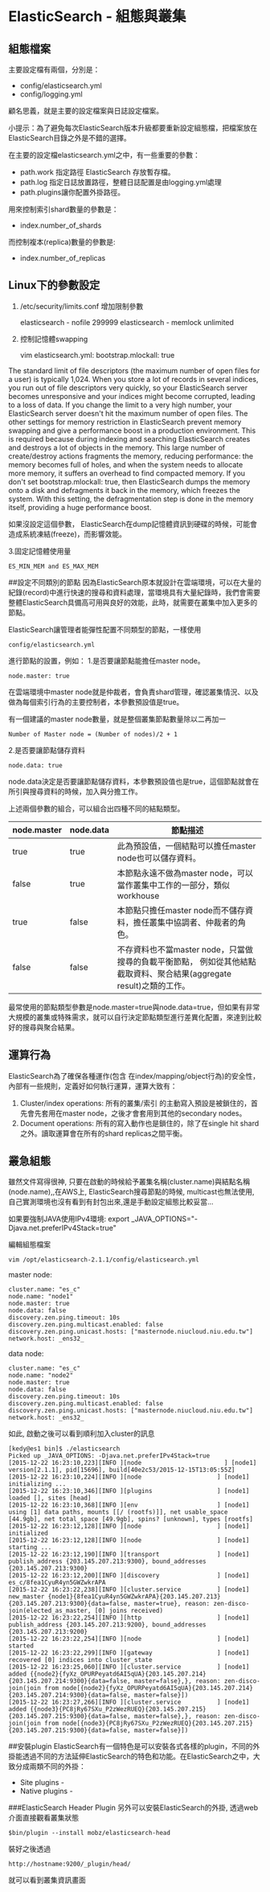 # ElasticSearch - 組態與叢集

## 組態檔案
主要設定檔有兩個，分別是：

* config/elasticsearch.yml
* config/logging.yml

顧名思義，就是主要的設定檔案與日誌設定檔案。

小提示：為了避免每次ElasticSearch版本升級都要重新設定組態檔，把檔案放在ElasticSearch目錄之外是不錯的選擇。

在主要的設定檔elasticsearch.yml之中，有一些重要的參數：
* path.work 指定路徑 ElasticSearch 存放暫存檔。
* path.log 指定日誌放置路徑，整體日誌配置是由logging.yml處理
* path.plugins讓你配置外掛路徑。 

用來控制索引shard數量的參數是：
* index.number_of_shards

而控制複本(replica)數量的參數是:
* index.number_of_replicas

## Linux下的參數設定

1. /etc/security/limits.conf
增加限制參數

    elasticsearch - nofile 299999
    elasticsearch - memlock unlimited


2. 控制記憶體swapping


    vim elasticsearch.yml:
    bootstrap.mlockall: true

The standard limit of file descriptors (the maximum number of open files for a user) is typically
1,024. When you store a lot of records in several indices, you run out of file descriptors very
quickly, so your ElasticSearch server becomes unresponsive and your indices might become
corrupted, leading to a loss of data. If you change the limit to a very high number, your
ElasticSearch server doesn't hit the maximum number of open files.
The other settings for memory restriction in ElasticSearch prevent memory swapping and
give a performance boost in a production environment. This is required because during
indexing and searching ElasticSearch creates and destroys a lot of objects in the memory.
This large number of create/destroy actions fragments the memory, reducing performance:
the memory becomes full of holes, and when the system needs to allocate more memory,
it suffers an overhead to find compacted memory. If you don't set bootstrap.mlockall:
true, then ElasticSearch dumps the memory onto a disk and defragments it back in the
memory, which freezes the system. With this setting, the defragmentation step is done in
the memory itself, providing a huge performance boost.

如果沒設定這個參數， ElasticSearch在dump記憶體資訊到硬碟的時候，可能會造成系統凍結(freeze)，而影響效能。   

3.固定記憶體使用量

    ES_MIN_MEM and ES_MAX_MEM


##設定不同類別的節點
因為ElasticSearch原本就設計在雲端環境，可以在大量的紀錄(record)中進行快速的搜尋和資料處理，當環境具有大量紀錄時，我們會需要整體ElasticSearch具備高可用與良好的效能，此時，就需要在叢集中加入更多的節點。

ElasticSearch讓管理者能彈性配置不同類型的節點，一樣使用

    config/elasticsearch.yml
    
進行節點的設置，例如：
1.是否要讓節點能擔任master node。
    
    node.master: true
        
在雲端環境中master node就是仲裁者，會負責shard管理，確認叢集情況、以及做為每個索引行為的主要控制者，本參數預設值是true。

有一個建議的master node數量，就是整個叢集節點數量除以二再加一

    Number of Master node = (Number of nodes)/2 + 1

    
2.是否要讓節點儲存資料

    node.data: true
    
node.data決定是否要讓節點儲存資料，本參數預設值也是true，這個節點就會在所引與搜尋資料的時候，加入與分擔工作。


上述兩個參數的組合，可以組合出四種不同的結點類型。

|node.master|node.data|節點描述|
|-|-|-|
|true|true|此為預設值，一個結點可以擔任master node也可以儲存資料。|
|false|true|本節點永遠不做為master node，可以當作叢集中工作的一部分，類似workhouse|
|true|false|本節點只擔任master node而不儲存資料，擔任叢集中協調者、仲裁者的角色。|
|false|false|不存資料也不當master node，只當做搜尋的負載平衡節點， 例如從其他結點截取資料、聚合結果(aggregate result)之類的工作。|

最常使用的節點類型參數是node.master=true與node.data=true，但如果有非常大規模的叢集或特殊需求，就可以自行決定節點類型進行差異化配置，來達到比較好的搜尋與聚合結果。

## 運算行為
ElasticSearch為了確保各種運作(包含 在index/mapping/object行為)的安全性，內部有一些規則，定義好如何執行運算，運算大致有：

1. Cluster/index operations: 所有的叢集/索引 的主動寫入預設是被鎖住的，首先會先套用在master node，之後才會套用到其他的secondary nodes。
1. Document operations: 所有的寫入動作也是鎖住的，除了在single hit shard之外。讀取運算會在所有的shard replicas之間平衡。

## 叢急組態

雖然文件寫得很神, 只要在啟動的時候給予叢集名稱(cluster.name)與結點名稱(node.name),,在AWS上, ElasticSearch搜尋節點的時候, multicast也無法使用, 自己實測環境也沒有看到有封包出來,還是手動設定組態比較妥當...

如果要強制JAVA使用IPv4環境:
export _JAVA_OPTIONS="-Djava.net.preferIPv4Stack=true"

編輯組態檔案
    
    vim /opt/elasticsearch-2.1.1/config/elasticsearch.yml


master node:

    cluster.name: "es_c"
    node.name: "node1"
    node.master: true
    node.data: false
    discovery.zen.ping.timeout: 10s
    discovery.zen.ping.multicast.enabled: false
    discovery.zen.ping.unicast.hosts: ["masternode.niucloud.niu.edu.tw"]
    network.host: _ens32_

data node:

    cluster.name: "es_c"
    node.name: "node2"
    node.master: true
    node.data: false
    discovery.zen.ping.timeout: 10s
    discovery.zen.ping.multicast.enabled: false
    discovery.zen.ping.unicast.hosts: ["masternode.niucloud.niu.edu.tw"]
    network.host: _ens32_
    
如此, 啟動之後可以看到順利加入cluster的訊息


    [kedy@es1 bin]$ ./elasticsearch
    Picked up _JAVA_OPTIONS: -Djava.net.preferIPv4Stack=true
    [2015-12-22 16:23:10,223][INFO ][node                       ] [node1] version[2.1.1], pid[15696], build[40e2c53/2015-12-15T13:05:55Z]
    [2015-12-22 16:23:10,224][INFO ][node                     ] [node1] initializing ...
    [2015-12-22 16:23:10,346][INFO ][plugins                  ] [node1] loaded [], sites [head]
    [2015-12-22 16:23:10,368][INFO ][env                      ] [node1] using [1] data paths, mounts [[/ (rootfs)]], net usable_space [44.9gb], net total_space [49.9gb], spins? [unknown], types [rootfs]
    [2015-12-22 16:23:12,128][INFO ][node                     ] [node1] initialized
    [2015-12-22 16:23:12,128][INFO ][node                     ] [node1] starting ...
    [2015-12-22 16:23:12,190][INFO ][transport                ] [node1] publish_address {203.145.207.213:9300}, bound_addresses {203.145.207.213:9300}
    [2015-12-22 16:23:12,200][INFO ][discovery                ] [node1] es_c/8fea1CyuR4yn5GWZwkrAPA
    [2015-12-22 16:23:22,238][INFO ][cluster.service          ] [node1] new_master {node1}{8fea1CyuR4yn5GWZwkrAPA}{203.145.207.213}{203.145.207.213:9300}{data=false, master=true}, reason: zen-disco-join(elected_as_master, [0] joins received)
    [2015-12-22 16:23:22,254][INFO ][http                     ] [node1] publish_address {203.145.207.213:9200}, bound_addresses {203.145.207.213:9200}
    [2015-12-22 16:23:22,254][INFO ][node                     ] [node1] started
    [2015-12-22 16:23:22,299][INFO ][gateway                  ] [node1] recovered [0] indices into cluster_state
    [2015-12-22 16:23:25,060][INFO ][cluster.service          ] [node1] added {{node2}{fyXz_OPURPeyatd6AI5qUA}{203.145.207.214}{203.145.207.214:9300}{data=false, master=false},}, reason: zen-disco-join(join from node[{node2}{fyXz_OPURPeyatd6AI5qUA}{203.145.207.214}{203.145.207.214:9300}{data=false, master=false}])
    [2015-12-22 16:23:27,266][INFO ][cluster.service          ] [node1] added {{node3}{PC8jRy67SXu_P2zWezRUEQ}{203.145.207.215}{203.145.207.215:9300}{data=false, master=false},}, reason: zen-disco-join(join from node[{node3}{PC8jRy67SXu_P2zWezRUEQ}{203.145.207.215}{203.145.207.215:9300}{data=false, master=false}])
 

##安裝plugin
ElasticSearch有一個特色是可以安裝各式各樣的plugin，不同的外掛能透過不同的方法延伸ElasticSearch的特色和功能。在ElasticSearch之中，大致分成兩類不同的外掛：

* Site plugins - 
* Native plugins - 


   
###ElasticSearch Header Plugin
另外可以安裝ElasticSearch的外掛, 透過web介面直接觀看叢集狀態


    $bin/plugin --install mobz/elasticsearch-head

裝好之後透過

    http://hostname:9200/_plugin/head/

就可以看到叢集資訊畫面
    